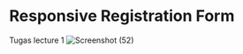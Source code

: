 # Responsive Registration Form
Tugas lecture 1 
![Screenshot (52)](https://github.com/cuplis22/registration_form/assets/137876342/17432e39-0720-4b4d-822c-a0af728b426d)

